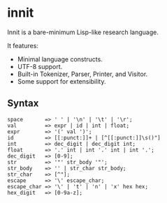 # innit

Innit is a bare-minimum Lisp-like research language.

It features:

* Minimal language constructs.
* UTF-8 support.
* Built-in Tokenizer, Parser, Printer, and Visitor.
* Some support for extensibility.

## Syntax

```
space       => ' ' | '\n' | '\t' | '\r';
val         => expr | id | int | float;
expr        => '(' val ')';
id          => [[:punct:]]+ | [^[[:punct:]]\s()"]
int         => dec_digit | dec_digit int;
float       => '.' int | int '.' int | int '.';
dec_digit   => [0-9];
str         => '"' str_body '"';
str_body    => '' | str_char str_body;
str_char    => [^"];
escape      => '\' escape_char;
escape_char => '\' | 't' | 'n' | 'x' hex hex;
hex_digit   => [0-9a-z];
```